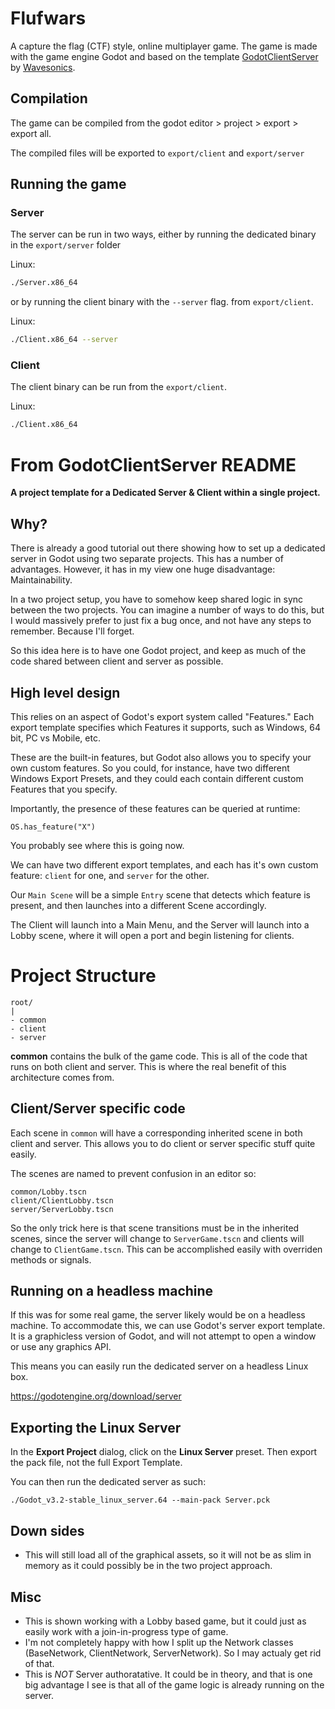 # Flufwars

A capture the flag (CTF) style, online multiplayer game. The game is made with the game engine Godot and based on the template [GodotClientServer](https://github.com/Wavesonics/GodotClientServer) by [Wavesonics](https://github.com/Wavesonics).

## Compilation

The game can be compiled from the godot editor > project > export > export all.

The compiled files will be exported to `export/client` and `export/server`

## Running the game

### Server

The server can be run in two ways, either by running the dedicated binary in the `export/server` folder

Linux:

```bash
./Server.x86_64
```

or by running the client binary with the `--server` flag. from `export/client`.

Linux:

```bash
./Client.x86_64 --server
```

### Client

The client binary can be run from the `export/client`.

Linux:

```bash
./Client.x86_64
```

# From GodotClientServer README

**A project template for a Dedicated Server & Client within a single project.**


## Why?
There is already a good tutorial out there showing how to set up a dedicated server in Godot using two separate projects. This has a number of advantages. However, it has in my view one huge disadvantage: Maintainability.

In a two project setup, you have to somehow keep shared logic in sync between the two projects. You can imagine a number of ways to do this, but I would massively prefer to just fix a bug once, and not have any steps to remember. Because I'll forget.

So this idea here is to have one Godot project, and keep as much of the code shared between client and server as possible.


## High level design
This relies on an aspect of Godot's export system called "Features." Each export template specifies which Features it supports, such as Windows, 64 bit, PC vs Mobile, etc.

These are the built-in features, but Godot also allows you to specify your own custom features. So you could, for instance, have two different Windows Export Presets, and they could each contain different custom Features that you specify.

Importantly, the presence of these features can be queried at runtime:

``` OS.has_feature("X") ```

You probably see where this is going now.

We can have two different export templates, and each has it's own custom feature: `client` for one, and `server` for the other.

Our `Main Scene` will be a simple `Entry` scene that detects which feature is present, and then launches into a different Scene accordingly.

The Client will launch into a Main Menu, and the Server will launch into a Lobby scene, where it will open a port and begin listening for clients.


# Project Structure
```
root/
|
- common
- client
- server
```

**common** contains the bulk of the game code. This is all of the code that runs on both client and server. This is where the real benefit of this architecture comes from.


## Client/Server specific code
Each scene in `common` will have a corresponding inherited scene in both client and server. This allows you to do client or server specific stuff quite easily.

The scenes are named to prevent confusion in an editor so:
```
common/Lobby.tscn
client/ClientLobby.tscn
server/ServerLobby.tscn
```

So the only trick here is that scene transitions must be in the inherited scenes, since the server will change to `ServerGame.tscn` and clients will change to `ClientGame.tscn`. This can be accomplished easily with overriden methods or signals.

## Running on a headless machine
If this was for some real game, the server likely would be on a headless machine. To accommodate this, we can use Godot's server export template. It is a graphicless version of Godot, and will not attempt to open a window or use any graphics API.

This means you can easily run the dedicated server on a headless Linux box.

https://godotengine.org/download/server

## Exporting the Linux Server
In the **Export Project** dialog, click on the **Linux Server** preset. Then export the pack file, not the full Export Template.

You can then run the dedicated server as such:
```
./Godot_v3.2-stable_linux_server.64 --main-pack Server.pck
```

## Down sides
- This will still load all of the graphical assets, so it will not be as slim in memory as it could possibly be in the two project approach.

## Misc
- This is shown working with a Lobby based game, but it could just as easily work with a join-in-progress type of game.
- I'm not completely happy with how I split up the Network classes (BaseNetwork, ClientNetwork, ServerNetwork). So I may actualy get rid of that.
- This is *NOT* Server authoratative. It could be in theory, and that is one big advantage I see is that all of the game logic is already running on the server.
